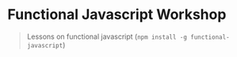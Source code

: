 # Functional Javascript Workshop
> Lessons on functional javascript (`npm install -g functional-javascript`)
